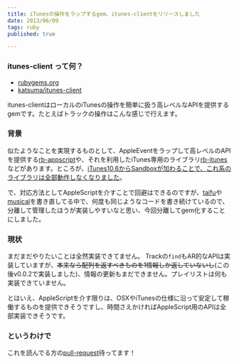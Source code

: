 ```yaml
---
title: iTunesの操作をラップするgem、itunes-clientをリリースしました
date: 2013/06/09
tags: ruby
published: true

---
```


### itunes-client って何？

- [rubygems.org](http://rubygems.org/gems/itunes-client)
- [katsuma/itunes-client](https://github.com/katsuma/itunes-client)

itunes-clientはローカルのiTunesの操作を簡単に扱う高レベルなAPIを提供するgemです。たとえばトラックの操作はこんな感じで行えます。

<script src="https://gist.github.com/katsuma/5743503.js"></script>


### 背景

似たようなことを実現するものとして、AppleEventをラップして高レベルのAPIを提供する[rb-appscript](https://rubygems.org/gems/rb-appscript)や、それを利用したiTunes専用のライブラリ[rb-itunes](https://github.com/jkap/rb-itunes) などがあります。ところが、[iTunes10.6からSandboxが加わることで、これ系のライブラリは全部動作しなくなりました](http://blog.katsuma.tv/2012/06/rb-appscript_not_work_on_itunes10_6_3.html)。

で、対応方法としてAppleScriptを介すことで回避はできるのですが、[taifu](https://github.com/katsuma/taifu)や[musical](https://github.com/katsuma/musical)を書き直してる中で、何度も同じようなコードを書き続けているので、分離して管理したほうが実装しやすいなと思い、今回分離してgem化することにしました。

### 現状

まだまだやりたいことは全然実装できてません。
Trackの`find`もAR的なAPIは実装していますが、<del>本来なら配列を返すべきものを1情報しか返していないし</del>(この後v0.0.2で実装しました)、情報の更新もまだできません。プレイリストは何も実装できていません。

とはいえ、AppleScriptを介す限りは、OSXやiTunesの仕様に沿って安定して稼働するものを提供できそうですし、時間さえかければAppleScript用のAPIは全部実装できそうです。

### というわけで
これを読んでる方の[pull-request](https://github.com/katsuma/itunes-client/pulls)待ってます！


